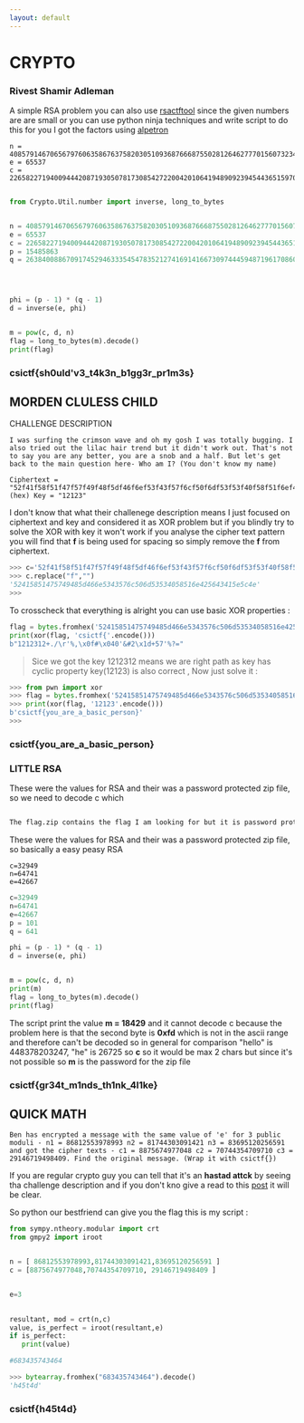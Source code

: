 ```yaml
---
layout: default
---
```


# CRYPTO

### Rivest Shamir Adleman

A simple RSA problem you can also use [rsactftool](https://github.com/Ganapati/RsaCtfTool) since the given numbers are are small or you can use python ninja techniques and write script to do this for you I got the factors using [alpetron](https://www.alpertron.com.ar/ECM.HTM)

```
n = 408579146706567976063586763758203051093687666875502812646277701560732347095463873824829467529879836457478436098685606552992513164224712398195503564207485938278827523972139196070431397049700119503436522251010430918143933255323117421712000644324381094600257291929523792609421325002527067471808992410166917641057703562860663026873111322556414272297111644069436801401012920448661637616392792337964865050210799542881102709109912849797010633838067759525247734892916438373776477679080154595973530904808231
e = 65537
c = 226582271940094442087193050781730854272200420106419489092394544365159707306164351084355362938310978502945875712496307487367548451311593283589317511213656234433015906518135430048027246548193062845961541375898496150123721180020417232872212026782286711541777491477220762823620612241593367070405349675337889270277102235298455763273194540359004938828819546420083966793260159983751717798236019327334525608143172073795095665271013295322241504491351162010517033995871502259721412160906176911277416194406909

```


```py

from Crypto.Util.number import inverse, long_to_bytes


n = 408579146706567976063586763758203051093687666875502812646277701560732347095463873824829467529879836457478436098685606552992513164224712398195503564207485938278827523972139196070431397049700119503436522251010430918143933255323117421712000644324381094600257291929523792609421325002527067471808992410166917641057703562860663026873111322556414272297111644069436801401012920448661637616392792337964865050210799542881102709109912849797010633838067759525247734892916438373776477679080154595973530904808231
e = 65537
c = 226582271940094442087193050781730854272200420106419489092394544365159707306164351084355362938310978502945875712496307487367548451311593283589317511213656234433015906518135430048027246548193062845961541375898496150123721180020417232872212026782286711541777491477220762823620612241593367070405349675337889270277102235298455763273194540359004938828819546420083966793260159983751717798236019327334525608143172073795095665271013295322241504491351162010517033995871502259721412160906176911277416194406909
p = 15485863
q = 26384008867091745294633354547835212741691416673097444594871961708606898246191631284922865941012124184327243247514562575750057530808887589809848089461174100421708982184082294675500577336225957797988818721372546749131380876566137607036301473435764031659085276159909447255824316991731559776281695919056426990285120277950325598700770588152330565774546219611360167747900967511378709576366056727866239359744484343099322440674434020874200594041033926202578941508969596229398159965581521326643115137




phi = (p - 1) * (q - 1)
d = inverse(e, phi)


m = pow(c, d, n)
flag = long_to_bytes(m).decode()
print(flag)

```

### csictf{sh0uld'v3_t4k3n_b1gg3r_pr1m3s}


## MORDEN CLULESS CHILD 

CHALLENGE DESCRIPTION

```
I was surfing the crimson wave and oh my gosh I was totally bugging. I also tried out the lilac hair trend but it didn't work out. That's not to say you are any better, you are a snob and a half. But let's get back to the main question here- Who am I? (You don't know my name)

Ciphertext = "52f41f58f51f47f57f49f48f5df46f6ef53f43f57f6cf50f6df53f53f40f58f51f6ef42f56f43f41f5ef5cf4e" (hex) Key = "12123"

``` 

I don't know that what their challenege description means I just focused on ciphertext and key and  considered it as XOR problem but if you blindly try to solve the XOR with key it won't work if you analyse the cipher text pattern you will find that **f** is being used for spacing so simply remove the **f** from ciphertext.
```py
>>> c='52f41f58f51f47f57f49f48f5df46f6ef53f43f57f6cf50f6df53f53f40f58f51f6ef42f56f43f41f5ef5cf4e'
>>> c.replace("f","")
'52415851475749485d466e5343576c506d53534058516e425643415e5c4e'
>>> 
```
To crosscheck that everything is alright you can use basic XOR properties : 

```py
flag = bytes.fromhex('52415851475749485d466e5343576c506d53534058516e425643415e5c4e')
print(xor(flag, 'csictf{'.encode()))
b"1212312+./\r'%,\x0f#\x040'&#2\x1d+57'%?="
```
> Sice we got the key 1212312 means we are right path as key has cyclic property key(12123) is also correct , Now just solve it : 

```py
>>> from pwn import xor
>>> flag = bytes.fromhex('52415851475749485d466e5343576c506d53534058516e425643415e5c4e')
>>> print(xor(flag, '12123'.encode()))
b'csictf{you_are_a_basic_person}'
>>> 

```
### csictf{you_are_a_basic_person}

### LITTLE RSA 

These were the values for RSA and their was a password protected zip file, so we need to decode c which

```bash

The flag.zip contains the flag I am looking for but it is password protected. The password is the encrypted message which has to be correctly decrypted so I can useit to open the zip file. I tried using RSA but the zip doesn't open by it. Can you help me get the flag please?

```

These were the values for RSA and their was a password protected zip file, so basically a easy peasy RSA 
```
c=32949
n=64741
e=42667

```

```py
c=32949
n=64741
e=42667
p = 101 
q = 641

phi = (p - 1) * (q - 1)
d = inverse(e, phi)


m = pow(c, d, n)
print(m)
flag = long_to_bytes(m).decode()
print(flag)

```
The script print the value **m = 18429**  and it cannot decode c  because  the problem here is that the second byte is **0xfd** which is not in the ascii range and therefore can't be decoded so in general for comparison "hello" is 448378203247, "he" is 26725 so **c**
so it would be max  2 chars but since it's not possible so **m** is the password for the zip file

### csictf{gr34t_m1nds_th1nk_4l1ke}

## QUICK MATH

```
Ben has encrypted a message with the same value of 'e' for 3 public moduli - n1 = 86812553978993 n2 = 81744303091421 n3 = 83695120256591 and got the cipher texts - c1 = 8875674977048 c2 = 70744354709710 c3 = 29146719498409. Find the original message. (Wrap it with csictf{})
```

If you are regular crypto guy you can tell that it's an **hastad attck** by seeing tha challenge description and if you don't kno give a read to this [post](https://crypto.stackexchange.com/questions/52504/deciphering-the-rsa-encrypted-message-from-three-different-public-keys) it will be clear.

So python our bestfriend can give you the flag this is my script :

```py
from sympy.ntheory.modular import crt
from gmpy2 import iroot


n = [ 86812553978993,81744303091421,83695120256591 ]
c = [8875674977048,70744354709710, 29146719498409 ]


e=3

  
resultant, mod = crt(n,c)
value, is_perfect = iroot(resultant,e)
if is_perfect:
   print(value)

#683435743464
```

```py
>>> bytearray.fromhex("683435743464").decode()
'h45t4d'
```

### csictf{h45t4d}